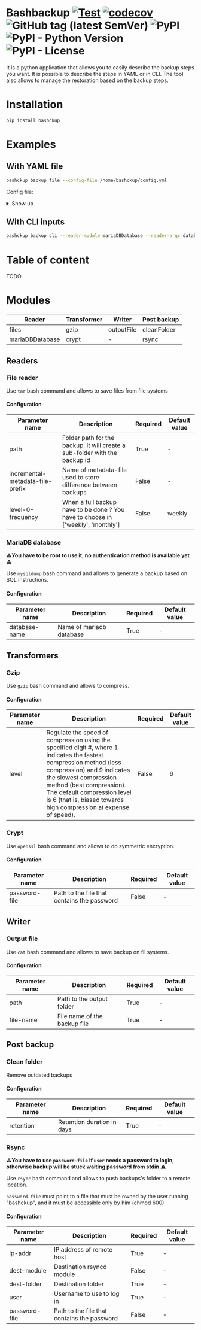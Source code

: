 # Bashbackup [![Test](https://github.com/remi-angenieux/bashckup/actions/workflows/test.yml/badge.svg)](https://github.com/remi-angenieux/bashckup/actions/workflows/test.yml) [![codecov](https://codecov.io/gh/remi-angenieux/bashckup/branch/main/graph/badge.svg?token=MUNZA94WS6)](https://codecov.io/gh/remi-angenieux/bashckup) ![GitHub tag (latest SemVer)](https://img.shields.io/github/v/tag/remi-angenieux/bashckup?style=flat-square) ![PyPI](https://img.shields.io/pypi/v/bashckup?style=flat-square) ![PyPI - Python Version](https://img.shields.io/pypi/pyversions/bashckup?style=flat-square) ![PyPI - License](https://img.shields.io/pypi/l/bashckup?style=flat-square)

It is a python application that allows you to easily describe the backup steps you want. It is possible to describe the
steps in YAML or in CLI. The tool also allows to manage the restoration based on the backup steps.

# Installation

```bash
pip install bashckup
```

# Examples

## With YAML file

```bash
bashckup backup file --config-file /home/bashckup/config.yml
```

Config file:
<details>
    <summary>Show up</summary>

```yaml
---
- name: Backup MariaDB database
  id: backup-maria-db2
  reader:
    module: mariaDBDatabase
    args:
      database-name: "myDatabase"
  transformers:
    - gzip
    - crypt:
        args:
          password-file: password-safe.txt
  writer:
    module: outputFile
    args:
      path: ./
      file-name: output.sql.gz
- name: Backup website folder
  id: backup-website
  reader:
    module: files
    args:
      path: testfolder/
      incremental-metadata-file-prefix: tar-snap
      level-0-frequency: 'weekly'
  transformers:
    - gzip:
        args:
          level: 9
  writer:
    module: outputFile
    args:
      path: ./
      file-name: backup.tar.gz
  post-backup:
    - rsync:
        args:
          ip-addr: 10.8.0.1
          dest-module: test
          dest-folder: bck
          user: user
    - cleanFolder:
        args:
          retention: 31

```

</details>

## With CLI inputs

```bash
bashckup backup cli --reader-module mariaDBDatabase --reader-args database-name='myDatabase' --transformer-module gzip --transformer-args nop --transformer-module crypt --transformer-args password-file=password-safe.txt  --writer-module outputFile --writer-args path='.' file-name='output.sql.gz'
```

# Table of content

TODO

# Modules

| Reader          | Transformer | Writer     | Post backup |
|-----------------|-------------|------------|-------------|
| files           | gzip        | outputFile | cleanFolder |
| mariaDBDatabase | crypt       | -          | rsync       |

## Readers

### File reader

Use `tar` bash command and allows to save files from file systems

#### Configuration

| Parameter name                   | Description                                                                      | Required | Default value |
|----------------------------------|----------------------------------------------------------------------------------|----------|---------------|
| path                             | Folder path for the backup. It will create a sub-folder with the backup id       | True     | -             |
| incremental-metadata-file-prefix | Name of metadata-file used to store difference between backups                   | False    | -             |
| level-0-frequency                | When a full backup have to be done ? You have to choose in ['weekly', 'monthly'] | False    | weekly        |

### MariaDB database

⚠️**You have to be root to use it, no authentication method is available yet** ⚠️

Use `mysqldump` bash command and allows to generate a backup based on SQL instructions.

#### Configuration

| Parameter name | Description              | Required | Default value |
|----------------|--------------------------|----------|---------------|
| database-name  | Name of mariadb database | True     | -             |

## Transformers

### Gzip

Use `gzip` bash command and allows to compress.

#### Configuration

| Parameter name | Description                                                                                                                                                                                                                                                                                              | Required | Default value |
|----------------|----------------------------------------------------------------------------------------------------------------------------------------------------------------------------------------------------------------------------------------------------------------------------------------------------------|----------|---------------|
| level          | Regulate the speed of compression using the specified digit #, where 1 indicates the fastest compression method (less compression) and 9 indicates the slowest compression method (best compression). The default compression level is 6 (that is, biased towards high compression at expense of speed). | False    | 6             |

### Crypt

Use `openssl` bash command and allows to do symmetric encryption.

#### Configuration

| Parameter name | Description                                 | Required | Default value |
|----------------|---------------------------------------------|----------|---------------|
| password-file  | Path to the file that contains the password | False    | -             |

## Writer

### Output file

Use `cat` bash command and allows to save backup on fil systems.

#### Configuration

| Parameter name | Description                  | Required | Default value |
|----------------|------------------------------|----------|---------------|
| path           | Path to the output folder    | True     | -             |
| file-name      | File name of the backup file | True     | -             |

## Post backup

### Clean folder

Remove outdated backups

#### Configuration

| Parameter name | Description                | Required | Default value |
|----------------|----------------------------|----------|---------------|
| retention      | Retention duration in days | True     | -             |

### Rsync

⚠️**You have to use `password-file` if `user` needs a password to login, otherwise backup will be stuck waiting password
from stdin** ⚠️

Use `rsync` bash command and allows to push backups's folder to a remote location.

`password-file` must point to a file that must be owned by the user running "bashckup", and it must be accessible only
by him (chmod 600)

#### Configuration

| Parameter name | Description                                 | Required | Default value |
|----------------|---------------------------------------------|----------|---------------|
| ip-addr        | IP address of remote host                   | True     | -             |
| dest-module    | Destination rsyncd module                   | False    | -             |
| dest-folder    | Destination folder                          | True     | -             |
| user           | Username to use to log in                   | True     | -             |
| password-file  | Path to the file that contains the password | False    | -             |